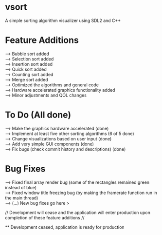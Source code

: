 # vsort
A simple sorting algorithm visualizer using SDL2 and C++

# Feature Additions
--> Bubble sort added <br>
--> Selection sort added <br>
--> Insertion sort added <br>
--> Quick sort added <br>
--> Counting sort added <br>
--> Merge sort added <br>
--> Optimized the algorithms and general code <br>
--> Hardware accelerated graphics functionality added <br>
--> Minor adjustments and QOL changes

# To Do (All done)
--> Make the graphics hardware accelerated (done) <br>
--> Implement at least five other sorting algorithms (6 of 5 done) <br>
--> Change visualizations based on user input (done) <br>
--> Add very simple GUI components (done) <br>
--> Fix bugs (check commit history and descriptions) (done)

# Bug Fixes
--> Fixed final array render bug (some of the rectangles remained green instead of blue) <br>
--> Fixed window title freezing bug (by making the framerate function run in the main thread) <br>
--> (...) New bug fixes go here > <br>

// Development will cease and the application will enter production upon completion of these feature additions //

** Development ceased, application is ready for production



